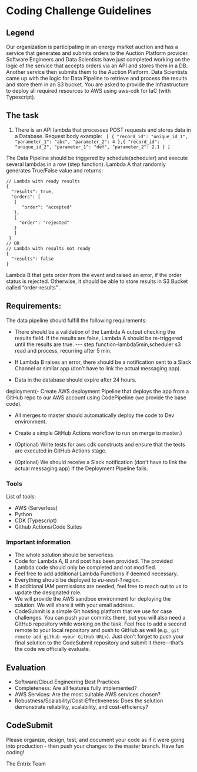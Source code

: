 # Coding Challenge Guidelines
## Legend
Our organization is participating in an energy market auction and has a service that generates and submits orders to the Auction Platform provider. Software Engineers and Data Scientists have just completed working on the logic of the service that accepts orders via an API and stores them in a DB. Another service then submits them to the Auction Platform. Data Scientists came up with the logic for Data Pipeline to retrieve and process the results and store them in an S3 bucket. You are asked to provide the Infrastructure to deploy all required resources to AWS using aws-cdk for IaC (with Typescript).
## The task

1. There is an API lambda that processes POST requests and stores data in a Database.
Request body example:
` 
[ { "record_id": "unique_id_1", "parameter_1": "abc", "parameter_2": 4 },{ "record_id": "unique_id_2", "parameter_1": "def", "parameter_2": 2.1 } ]
`

The Data Pipeline should be triggered by schedule(scheduler) and execute several lambdas in a row (step function). Lambda A that randomly generates True/False value and returns:

```
// Lambda with ready results 
{ 
  "results": true,
  "orders": [
   { 
      "order": "accepted"
   },
   {
     "order": "rejected" 
   }
   ]
 } 
// OR 
// Lambda with results not ready 
{ 
  "results": false 
}
```

Lambda B that gets order from the event and raised an error, if the order status is rejected. Otherwise, it should be able to store results in S3 Bucket called “order-results” .

## Requirements:
The data pipeline should fulfill the following requirements: 

- There should be a validation of the Lambda A output checking the results field. If the results are false, Lambda A should be re-triggered until the results are true. --- step function-lambda5min,scheduler s3 read and process, recurring after 5 min.

- If Lambda B raises an error, there should be a notification sent to a Slack Channel or similar app (don’t have to link the actual messaging app).

- Data in the database should expire after 24 hours. 

deployment(- Create AWS deployment Pipeline that deploys the app from a GitHub repo to our AWS account using CodePipeline (we provide the base code).

- All merges to master should automatically deploy the code to Dev environment.
- Create a simple GitHub Actions workflow to run on merge to master.)

- (Optional) Write tests for aws cdk constructs and ensure that the tests are executed in GitHub Actions stage.
- (Optional) We should receive a Slack notification (don’t have to link the actual messaging app) if the Deployment Pipeline fails.

### Tools

List of tools:

- AWS (Serverless)
- Python
- CDK (Typescript)
- Github Actions/Code Suites

### Important information 
- The whole solution should be serverless.
- Code for Lambda A, B and post has been provided. The provided Lambda code should only be completed and not modified.
- Feel free to add additional Lambda Functions if deemed necessary.
- Everything should be deployed to *eu-west-1* region.
- If additional IAM permissions are needed, feel free to reach out to us to update the designated role.
- We will provide the AWS sandbox environment for deploying the solution. We will share it with your email address.
- CodeSubmit is a simple Git hosting platform that we use for case challenges. You can push your commits there, but you will also need a GitHub repository while working on the task. Feel free to add a second remote to your local repository and push to GitHub as well (e.g., `git remote add github <your GitHub URL>`). Just don’t forget to push your final solution to the CodeSubmit repository and submit it there—that’s the code we officially evaluate.

## Evaluation
- Software/Cloud Engineering Best Practices
- Completeness: Are all features fully implemented?
- AWS Services: Are the most suitable AWS services chosen?
- Robustness/Scalability/Cost-Effectiveness: Does the solution demonstrate reliability, scalability, and cost-efficiency?

## CodeSubmit
Please organize, design, test, and document your code as if it were going into production - then push your changes to the master branch.
Have fun coding!

The Entrix Team